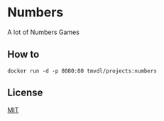 # Numbers

A lot of Numbers Games

## How to

```
docker run -d -p 8080:80 tmvdl/projects:numbers
```

## License

[MIT](./LICENSE)
